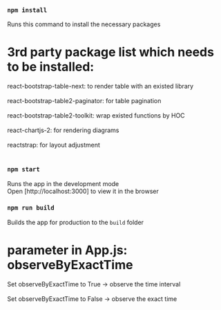 ### `npm install` 
Runs this command to install the necessary packages

# 3rd party package list which needs to be installed:
react-bootstrap-table-next: to render table with an existed library <br><br>
react-bootstrap-table2-paginator: for table pagination <br><br>
react-bootstrap-table2-toolkit: wrap existed functions by HOC <br><br>
react-chartjs-2: for rendering diagrams <br><br>
reactstrap: for layout adjustment <br><br>

### `npm start`
Runs the app in the development mode<br>
Open [http://localhost:3000] to view it in the browser

### `npm run build`
Builds the app for production to the `build` folder

# parameter in App.js: observeByExactTime
Set observeByExactTime to True -> observe the time interval <br><br>
Set observeByExactTime to False -> observe the exact time <br><br>